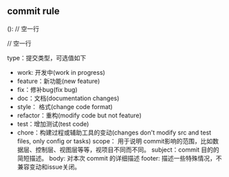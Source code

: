 ## commit rule

<type>(<scope>): <subject>
// 空一行
<body>
// 空一行
<footer>

type：提交类型，可选值如下
* work: 开发中(work in progress)
* feature：新功能(new feature)
* fix：修补bug(fix bug)
* doc：文档(documentation changes)
* style： 格式(change code format)
* refactor：重构(modify code but not feature)
* test：增加测试(test code)
* chore：构建过程或辅助工具的变动(changes don't modify src and test files, only config or tasks)
scope：
用于说明 commit影响的范围，比如数据层、控制层、视图层等等，视项目不同而不同。
subject：commit 目的的简短描述。
body: 对本次 commit 的详细描述
footer: 描述一些特殊情况，不兼容变动和issue关闭。
